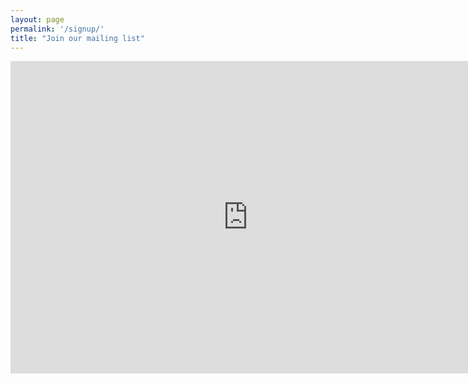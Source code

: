 ```yaml
---
layout: page
permalink: '/signup/'
title: "Join our mailing list"
---
```

<iframe src="https://docs.google.com/forms/d/e/1FAIpQLSfcfRp0qPcMv9smKAsEFhnNagETEu-fpdo-yrfpF_MoF3XsnQ/viewform?embedded=true" width="760" height="500" frameborder="0" marginheight="0" marginwidth="0">Loading...</iframe>
